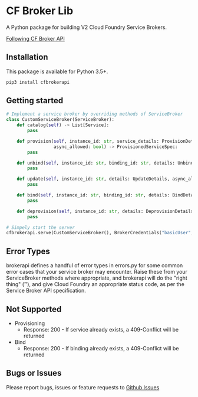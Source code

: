 # CF Broker Lib

A Python package for building V2 Cloud Foundry Service Brokers.

[Following CF Broker API](https://docs.cloudfoundry.org/services/api.html)

## Installation

This package is available for Python 3.5+.

```bash
pip3 install cfbrokerapi
```

## Getting started

```python
# Implement a service broker by overriding methods of ServiceBroker
class CustomServiceBroker(ServiceBroker):
    def catalog(self) -> List[Service]:
        pass

    def provision(self, instance_id: str, service_details: ProvisionDetails,
                  async_allowed: bool) -> ProvisionedServiceSpec:
        pass

    def unbind(self, instance_id: str, binding_id: str, details: UnbindDetails):
        pass

    def update(self, instance_id: str, details: UpdateDetails, async_allowed: bool) -SimplyeServiceSpec:
        pass

    def bind(self, instance_id: str, binding_id: str, details: BindDetails) -> Binding:
        pass

    def deprovision(self, instance_id: str, details: DeprovisionDetails, async_allowed: bool) -> DeprovisionServiceSpec:
        pass    

# Simpely start the server
cfbrokerapi.serve(CustomServiceBroker(), BrokerCredentials("basicUser", "Password"), port=5000)
```

## Error Types
brokerapi defines a handful of error types in errors.py
for some common error cases that your service broker may encounter.
Raise these from your ServiceBroker methods where appropriate,
and brokerapi will do the "right thing" (™), 
and give Cloud Foundry an appropriate status code, 
as per the Service Broker API specification.

## Not Supported

* Provisioning
    * Response: 200 - If service already exists, a 409-Conflict will be returned
* Bind
    * Response: 200 - If binding already exists, a 409-Conflict will be returned 

## Bugs or Issues

Please report bugs, issues or feature requests to [Github Issues](https://github.com/eruvanos/cfbrokerapi/issues)